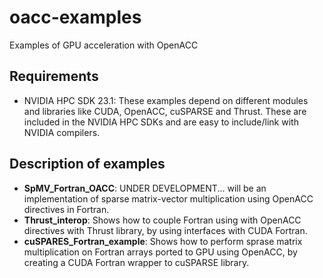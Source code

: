# oacc-examples
Examples of GPU acceleration with OpenACC

## Requirements
- NVIDIA HPC SDK 23.1: These examples depend on different modules and libraries like CUDA, OpenACC, cuSPARSE and Thrust. These are included in the NVIDIA HPC SDKs and are easy to include/link with NVIDIA compilers.

## Description of examples
- __SpMV_Fortran_OACC__: UNDER DEVELOPMENT... will be an implementation of sparse matrix-vector multiplication using OpenACC directives in Fortran.
- __Thrust_interop__: Shows how to couple Fortran using with OpenACC directives with Thrust library, by using interfaces with CUDA Fortran.
- __cuSPARES_Fortran_example__: Shows how to perform sprase matrix multiplication on Fortran arrays ported to GPU using OpenACC, by creating a CUDA Fortran wrapper to cuSPARSE library.
